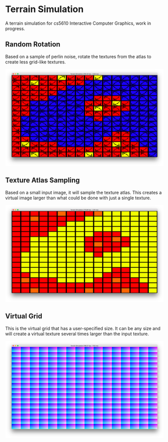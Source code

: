 # Terrain Simulation
A terrain simulation for cs5610 Interactive Computer Graphics, work in progress.

## Random Rotation

Based on a sample of perlin noise, rotate the textures from the atlas to create less grid-like textures.

![Random Rotation](https://raw.githubusercontent.com/Atlasx/TerrainSimulation/master/ProgressImages/randomrotation.png)

## Texture Atlas Sampling

Based on a small input image, it will sample the texture atlas. This creates a virtual image larger than what could be done with just a single texture.

![Coastline](https://raw.githubusercontent.com/Atlasx/TerrainSimulation/master/ProgressImages/coastline.png)

## Virtual Grid

This is the virtual grid that has a user-specified size. It can be any size and will create a virtual texture several times larger than the input texture.

![Virtual Grid](https://raw.githubusercontent.com/Atlasx/TerrainSimulation/master/ProgressImages/virtualgrid.png)

